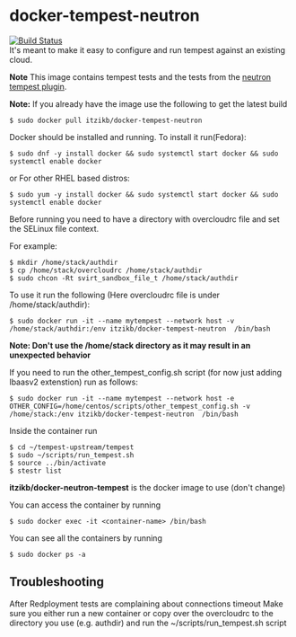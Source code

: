 # docker-tempest-neutron

[![Build Status](https://travis-ci.org/itzikb/docker-tempest.svg?branch=master)](https://travis-ci.org/itzikb/docker-tempest-neutron)  
It's meant to make it easy to configure and run tempest against an existing cloud.

**Note** This image contains tempest tests and the tests from the [neutron tempest plugin](https://github.com/openstack/neutron-tempest-plugin). 


**Note:** If you already have the image use the following to get the latest build
```
$ sudo docker pull itzikb/docker-tempest-neutron
```

Docker should be installed and running.
To install it run(Fedora):
```
$ sudo dnf -y install docker && sudo systemctl start docker && sudo systemctl enable docker
```
or For other RHEL based distros:
```
$ sudo yum -y install docker && sudo systemctl start docker && sudo systemctl enable docker
```

Before running you need to have a directory with overcloudrc file and set the SELinux file context. 

For example:
```
$ mkdir /home/stack/authdir
$ cp /home/stack/overcloudrc /home/stack/authdir
$ sudo chcon -Rt svirt_sandbox_file_t /home/stack/authdir
```

To use it run the following (Here overcloudrc file is under /home/stack/authdir):
```
$ sudo docker run -it --name mytempest --network host -v /home/stack/authdir:/env itzikb/docker-tempest-neutron  /bin/bash 
```

**Note: Don't use the /home/stack directory as it may result in an unexpected behavior**

If you need to run the other_tempest_config.sh script (for now just adding lbaasv2 extenstion) run as follows:

```
$ sudo docker run -it --name mytempest --network host -e OTHER_CONFIG=/home/centos/scripts/other_tempest_config.sh -v /home/stack:/env itzikb/docker-tempest-neutron  /bin/bash
```

Inside the container run
```
$ cd ~/tempest-upstream/tempest
$ sudo ~/scripts/run_tempest.sh
$ source ../bin/activate
$ stestr list
```
**itzikb/docker-neutron-tempest** is the docker image to use (don't change)  


You can access the container by running
```
$ sudo docker exec -it <container-name> /bin/bash
```
You can see all the containers by running
```
$ sudo docker ps -a 
```

## Troubleshooting
After Redployment tests are complaining about connections timeout
Make sure you either run a new container or copy over the overcloudrc to the directory you use (e.g. authdir) and run the ~/scripts/run_tempest.sh script

